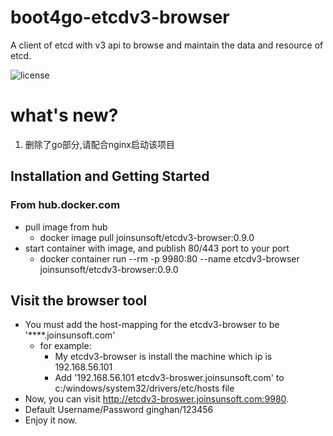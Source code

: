 # boot4go-etcdv3-browser
A client of etcd with v3 api to browse and maintain the data and resource of etcd.

![license](https://img.shields.io/badge/license-Apache--2.0-green.svg)

# what's new?
1. 删除了go部分,请配合nginx启动该项目

## Installation and Getting Started

### From hub.docker.com
- pull image from hub
  - docker image pull joinsunsoft/etcdv3-browser:0.9.0
- start container with image, and publish 80/443 port to your port
  - docker container run --rm -p 9980:80 --name etcdv3-browser joinsunsoft/etcdv3-browser:0.9.0

## Visit the browser tool
- You must add the host-mapping for the etcdv3-browser to be '****.joinsunsoft.com'
  - for example: 
    - My etcdv3-browser is install the machine which ip is 192.168.56.101
    - Add '192.168.56.101    etcdv3-broswer.joinsunsoft.com' to c:/windows/system32/drivers/etc/hosts file  
- Now, you can visit http://etcdv3-broswer.joinsunsoft.com:9980.
- Default Username/Password ginghan/123456
- Enjoy it now.